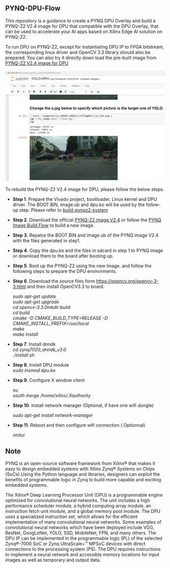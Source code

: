 ## PYNQ-DPU-Flow

This repository is a guidance to create a PYNQ DPU Overlay and build a PYNQ-Z2 V2.4 image for DPU that compatible with the DPU Overlay, that can be used to accelerate your AI apps based on Xilinx Edge AI solution on PYNQ-Z2.

To run DPU on PYNQ-Z2, except for instantiating DPU IP to FPGA bitstream, the corresponding linux driver and OpenCV 3.3 library should also be prepared. You can also try it directly down load the pre-built image from [PYNQ-Z2 V2.4 image for DPU](https://pan.baidu.com/s/1gOJaoJJ8z2jf-BaLklID3Q)

![](images/PYNQ_DPU_YOLO.PNG)

To rebuild the PYNQ-Z2 V2.4 image for DPU, please follow the below steps.

* **Step 1**. Prepare the Vivado project, bootloader, Linux kernel and DPU driver. The BOOT.BIN, image.ub and dpu.ko will be used by the follow-up step. Please refer to [build-pynqz2-system](https://github.com/xupsh/dnndk3.0-pynqz2/blob/master/build-pynqz2-system.md)  

* **Step 2**. Download the official [PYNQ-Z2 image V2.4](http://www.pynq.io/board.html) or follow the [PYNQ Image Build Flow](https://github.com/Xilinx/PYNQ/tree/master/sdbuild) to build a new image.  

* **Step 3**. Repalce the BOOT.BIN and image.ub of the PYNQ image V2.4 with the files generated in step1.  

* **Step 4**. Copy the dpu.ko and the files in sdcard in step 1 to PYNQ image or download them to the board after booting up.  

* **Step 5**. Boot up the PYNQ-Z2 using the new Image. and follow the following steps to prepare the DPU environments. 

* **Step 6**. Download the source files form https://opencv.org/opencv-3-3.html and then install OpenCV3.3 to board.  

  *sudo apt-get update*  
  *sudo apt-get upgrade*  
  *cd opencv-3.3.0mkdir build*  
  *cd build*  
  *cmake -D CMAKE_BUILD_TYPE=RELEASE -D CMAKE_INSTALL_PREFIX=/usr/local*  
  *make*  
  *make install*  

* **Step 7**. Install dnndk  
  *cd zynq7020_dnndk_v3.0*  
  *./install.sh*  

* **Step 8**. Install DPU module  
  *sudo insmod dpu.ko*  

* **Step 9**. Configure X window client  

  *su*  
  *xauth merge /home/xilinx/.Xauthority*  

* **Step 10**. Install network manager (Optional, if have one wifi dongle)  

  *sudo apt-get install network-manager*  

* **Step 11**. Reboot and then configure wifi connection ( Optionnal)    

  *nmtui*  




## Note

PYNQ is an open-source software framework from Xilinx® that makes it easy to design embedded systems with Xilinx Zynq® Systems on Chips (SoCs).Using the Python language and libraries, designers can exploit the benefits of programmable logic in Zynq to build more capable and exciting embedded systems.

The Xilinx® Deep Learning Processor Unit (DPU) is a programmable engine optimized for convolutional neural networks. The unit includes a high performance scheduler module, a hybrid computing array module, an instruction fetch unit module, and a global memory pool module. The DPU uses a specialized instruction set, which allows for the efficient implementation of many convolutional neural networks. Some examples of convolutional neural networks which have been deployed include VGG, ResNet, GoogLeNet, YOLO, SSD, MobileNet, FPN, and many others. The DPU IP can be implemented in the programmable logic (PL) of the selected Zynq®-7000 SoC or Zynq UltraScale+™ MPSoC devices with direct connections to the processing system (PS). The DPU requires instructions to implement a neural network and accessible memory locations for input images as well as temporary and output data. 